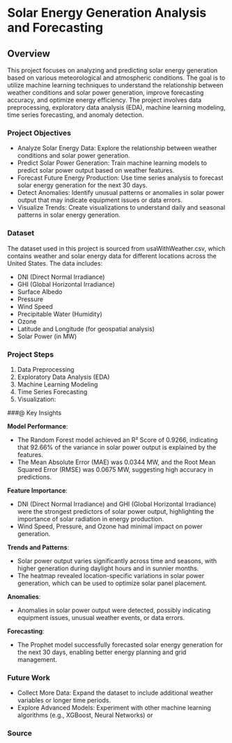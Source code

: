 # Solar Energy Generation Analysis and Forecasting

## Overview

This project focuses on analyzing and predicting solar energy generation based on various meteorological and atmospheric conditions. The goal is to utilize machine learning techniques to understand the relationship between weather conditions and solar power generation, improve forecasting accuracy, and optimize energy efficiency. The project involves data preprocessing, exploratory data analysis (EDA), machine learning modeling, time series forecasting, and anomaly detection.

### Project Objectives

- Analyze Solar Energy Data: Explore the relationship between weather conditions and solar power generation.
- Predict Solar Power Generation: Train machine learning models to predict solar power output based on weather features.
- Forecast Future Energy Production: Use time series analysis to forecast solar energy generation for the next 30 days.
- Detect Anomalies: Identify unusual patterns or anomalies in solar power output that may indicate equipment issues or data errors.
- Visualize Trends: Create visualizations to understand daily and seasonal patterns in solar energy generation.

### Dataset

The dataset used in this project is sourced from usaWithWeather.csv, which contains weather and solar energy data for different locations across the United States. The data includes:

- DNI (Direct Normal Irradiance)
- GHI (Global Horizontal Irradiance)
- Surface Albedo
- Pressure
- Wind Speed
- Precipitable Water (Humidity)
- Ozone
- Latitude and Longitude (for geospatial analysis)
- Solar Power (in MW)

### Project Steps

1. Data Preprocessing
2. Exploratory Data Analysis (EDA)
3. Machine Learning Modeling
4. Time Series Forecasting
5. Visualization:

###@ Key Insights

**Model Performance**:
- The Random Forest model achieved an R² Score of 0.9266, indicating that 92.66% of the variance in solar power output is explained by the features.
- The Mean Absolute Error (MAE) was 0.0344 MW, and the Root Mean Squared Error (RMSE) was 0.0675 MW, suggesting high accuracy in predictions.

**Feature Importance**:
- DNI (Direct Normal Irradiance) and GHI (Global Horizontal Irradiance) were the strongest predictors of solar power output, highlighting the importance of solar radiation in energy production.
- Wind Speed, Pressure, and Ozone had minimal impact on power generation.

**Trends and Patterns**:
- Solar power output varies significantly across time and seasons, with higher generation during daylight hours and in sunnier months.
- The heatmap revealed location-specific variations in solar power generation, which can be used to optimize solar panel placement.

**Anomalies**:
- Anomalies in solar power output were detected, possibly indicating equipment issues, unusual weather events, or data errors.

**Forecasting**:
- The Prophet model successfully forecasted solar energy generation for the next 30 days, enabling better energy planning and grid management.

### Future Work

- Collect More Data: Expand the dataset to include additional weather variables or longer time periods.
- Explore Advanced Models: Experiment with other machine learning algorithms (e.g., XGBoost, Neural Networks) or
  
### Source

